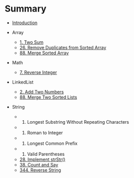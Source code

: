 # Summary

* [Introduction](README.md)

* Array

  * [1. Two Sum](/problems/1.two-sum.md)
  * [26. Remove Duplicates from Sorted Array](/problems/26.remove-duplicates-from-sorted-array.md)
  * [88. Merge Sorted Array](/problems/88.merge-sorted-array.md)

* Math

  * [7. Reverse Integer](/problems/7.reverse-integer.md)

* LinkedList

  * [2. Add Two Numbers](/problems/2.add-two-numbers.md)
  * [88. Merge Two Sorted Lists](/problems/88.merge-sorted-array.md)

* String

  * 1. Longest Substring Without Repeating Characters
  * 1. Roman to Integer
  * 1. Longest Common Prefix
  * 1. Valid Parentheses
  * [28. Implement strStr\(\)](/problems/28.implement-strstr.md)
  * [38. Count and Say](/problems/38.count-and-say.md)
  * [344. Reverse String](/problems/344.reverse-string.md)



